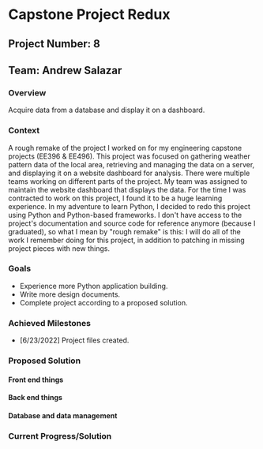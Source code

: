 # Capstone Project Redux

## Project Number: 8

## Team: Andrew Salazar

### Overview

Acquire data from a database and display it on a dashboard.

### Context

A rough remake of the project I worked on for my engineering capstone projects (EE396 & EE496). This project was focused on gathering weather pattern data of the local area, retrieving and managing the data on a server, and displaying it on a website dashboard for analysis. There were multiple teams working on different parts of the project. My team was assigned to maintain the website dashboard that displays the data. For the time I was contracted to work on this project, I found it to be a huge learning experience. In my adventure to learn Python, I decided to redo this project using Python and Python-based frameworks. I don't have access to the project's documentation and source code for reference anymore (because I graduated), so what I mean by "rough remake" is this: I will do all of the work I remember doing for this project, in addition to patching in missing project pieces with new things.

### Goals

- Experience more Python application building.
- Write more design documents.
- Complete project according to a proposed solution.

### Achieved Milestones

- [6/23/2022] Project files created.

### Proposed Solution

#### Front end things

#### Back end things

#### Database and data management

### Current Progress/Solution
